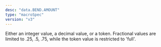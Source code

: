 ```yaml
---
desc: "data.BEND.AMOUNT"
type: "macroSpec"
version: "v3"
---
```


Either an integer value, a decimal value, or a token. Fractional values are limited
to
.25, .5, .75, while the token value is restricted to 'full'.